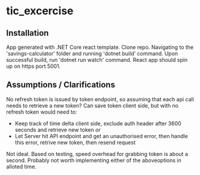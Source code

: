 # tic_excercise

## Installation
App generated with .NET Core react template.
Clone repo.
Navigating to the 'savings-calculator' folder and running 'dotnet build' command.
Upon successful build, run 'dotnet run watch' command.
React app should spin up on https port 5001.

## Assumptions / Clarifications
No refresh token is issued by token endpoint, so assuming that each api call needs to retrieve a new token?
Can save token client side, but with no refresh token would need to:

* Keep track of time delta client side, exclude auth header after 3600 seconds and retrieve new token *or* 
* Let Server hit API endpoint and get an unauthorised error, then handle this error, retrive new token, then resend request

Not ideal. Based on testing, speed overhead for grabbing token is about a second. Probably not worth implementing either of the aboveoptions in alloted time.